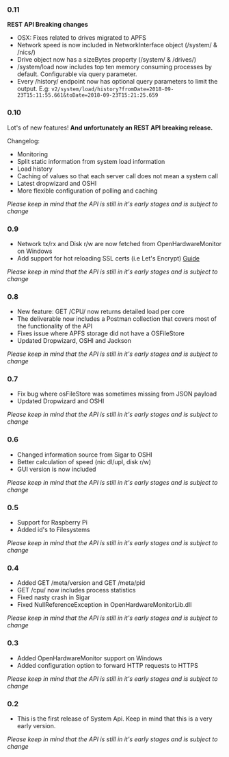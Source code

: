 ### 0.11

**REST API Breaking changes**

- OSX: Fixes related to drives migrated to APFS 
- Network speed is now included in NetworkInterface object (/system/ & /nics/)
- Drive object now has a sizeBytes property (/system/ & /drives/)
- /system/load now includes top ten memory consuming processes by default. Configurable via query parameter.
- Every /history/ endpoint now has optional query parameters to limit the output. E.g: `v2/system/load/history?fromDate=2018-09-23T15:11:55.661&toDate=2018-09-23T15:21:25.659`

### 0.10

Lot's of new features! **And unfortunately an REST API breaking release.**

Changelog: 
- Monitoring
- Split static information from system load information
- Load history
- Caching of values so that each server call does not mean a system call
- Latest dropwizard and OSHI
- More flexible configuration of polling and caching

*Please keep in mind that the API is still in it's early stages and is subject to change*

### 0.9

- Network tx/rx and Disk r/w are now fetched from OpenHardwareMonitor on Windows
- Add support for hot reloading SSL certs (i.e Let's Encrypt) [Guide](https://github.com/Krillsson/sys-API/wiki/Let's-Encrypt)

*Please keep in mind that the API is still in it's early stages and is subject to change*

### 0.8

- New feature: GET /CPU/ now returns detailed load per core
- The deliverable now includes a Postman collection that covers most of the functionality of the API
- Fixes issue where APFS storage did not have a OSFileStore
- Updated Dropwizard, OSHI and Jackson

*Please keep in mind that the API is still in it's early stages and is subject to change*

### 0.7

- Fix bug where osFileStore was sometimes missing from JSON payload
- Updated Dropwizard and OSHI

*Please keep in mind that the API is still in it's early stages and is subject to change*

### 0.6

- Changed information source from Sigar to OSHI
- Better calculation of speed (nic dl/upl, disk r/w)
- GUI version is now included

*Please keep in mind that the API is still in it's early stages and is subject to change*

### 0.5

- Support for Raspberry Pi
- Added id's to Filesystems

*Please keep in mind that the API is still in it's early stages and is subject to change*

### 0.4

- Added GET /meta/version and GET /meta/pid
- GET /cpu/ now includes process statistics
- Fixed nasty crash in Sigar
- Fixed NullReferenceException in OpenHardwareMonitorLib.dll

*Please keep in mind that the API is still in it's early stages and is subject to change*

### 0.3

- Added OpenHardwareMonitor support on Windows
- Added configuration option to forward HTTP requests to HTTPS

*Please keep in mind that the API is still in it's early stages and is subject to change*

### 0.2 

- This is the first release of System Api. Keep in mind that this is a very early version.

*Please keep in mind that the API is still in it's early stages and is subject to change*